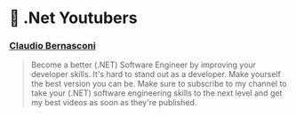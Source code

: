 # 💠 .Net Youtubers

### [Claudio Bernasconi](https://www.youtube.com/c/ClaudioBernasconi/videos)

> Become a better (.NET) Software Engineer by improving your developer skills. It's hard to stand out as a developer. Make yourself the best version you can be. Make sure to subscribe to my channel to take your (.NET) software engineering skills to the next level and get my best videos as soon as they're published.
